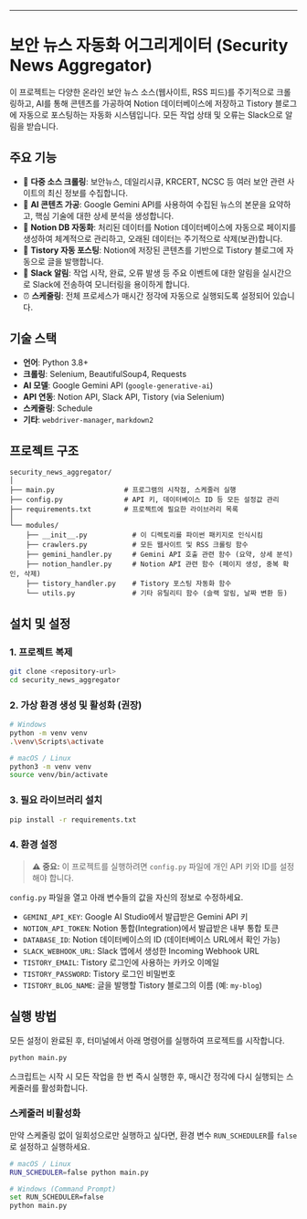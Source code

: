 -----

# 보안 뉴스 자동화 어그리게이터 (Security News Aggregator)

이 프로젝트는 다양한 온라인 보안 뉴스 소스(웹사이트, RSS 피드)를 주기적으로 크롤링하고, AI를 통해 콘텐츠를 가공하여 Notion 데이터베이스에 저장하고 Tistory 블로그에 자동으로 포스팅하는 자동화 시스템입니다. 모든 작업 상태 및 오류는 Slack으로 알림을 받습니다.

## 주요 기능

  - 📰 **다중 소스 크롤링**: 보안뉴스, 데일리시큐, KRCERT, NCSC 등 여러 보안 관련 사이트의 최신 정보를 수집합니다.
  - 🤖 **AI 콘텐츠 가공**: Google Gemini API를 사용하여 수집된 뉴스의 본문을 요약하고, 핵심 기술에 대한 상세 분석을 생성합니다.
  - 📝 **Notion DB 자동화**: 처리된 데이터를 Notion 데이터베이스에 자동으로 페이지를 생성하여 체계적으로 관리하고, 오래된 데이터는 주기적으로 삭제(보관)합니다.
  - 🚀 **Tistory 자동 포스팅**: Notion에 저장된 콘텐츠를 기반으로 Tistory 블로그에 자동으로 글을 발행합니다.
  - 📢 **Slack 알림**: 작업 시작, 완료, 오류 발생 등 주요 이벤트에 대한 알림을 실시간으로 Slack에 전송하여 모니터링을 용이하게 합니다.
  - ⏰ **스케줄링**: 전체 프로세스가 매시간 정각에 자동으로 실행되도록 설정되어 있습니다.

## 기술 스택

  - **언어**: Python 3.8+
  - **크롤링**: Selenium, BeautifulSoup4, Requests
  - **AI 모델**: Google Gemini API (`google-generative-ai`)
  - **API 연동**: Notion API, Slack API, Tistory (via Selenium)
  - **스케줄링**: Schedule
  - **기타**: `webdriver-manager`, `markdown2`

## 프로젝트 구조

```
security_news_aggregator/
│
├── main.py                 # 프로그램의 시작점, 스케줄러 실행
├── config.py               # API 키, 데이터베이스 ID 등 모든 설정값 관리
├── requirements.txt        # 프로젝트에 필요한 라이브러리 목록
│
└── modules/
    ├── __init__.py           # 이 디렉토리를 파이썬 패키지로 인식시킴
    ├── crawlers.py           # 모든 웹사이트 및 RSS 크롤링 함수
    ├── gemini_handler.py     # Gemini API 호출 관련 함수 (요약, 상세 분석)
    ├── notion_handler.py     # Notion API 관련 함수 (페이지 생성, 중복 확인, 삭제)
    ├── tistory_handler.py    # Tistory 포스팅 자동화 함수
    └── utils.py              # 기타 유틸리티 함수 (슬랙 알림, 날짜 변환 등)
```

## 설치 및 설정

### 1\. 프로젝트 복제

```bash
git clone <repository-url>
cd security_news_aggregator
```

### 2\. 가상 환경 생성 및 활성화 (권장)

```bash
# Windows
python -m venv venv
.\venv\Scripts\activate

# macOS / Linux
python3 -m venv venv
source venv/bin/activate
```

### 3\. 필요 라이브러리 설치

```bash
pip install -r requirements.txt
```

### 4\. 환경 설정

> **⚠️ 중요:** 이 프로젝트를 실행하려면 `config.py` 파일에 개인 API 키와 ID를 설정해야 합니다.

`config.py` 파일을 열고 아래 변수들의 값을 자신의 정보로 수정하세요.

  - `GEMINI_API_KEY`: Google AI Studio에서 발급받은 Gemini API 키
  - `NOTION_API_TOKEN`: Notion 통합(Integration)에서 발급받은 내부 통합 토큰
  - `DATABASE_ID`: Notion 데이터베이스의 ID (데이터베이스 URL에서 확인 가능)
  - `SLACK_WEBHOOK_URL`: Slack 앱에서 생성한 Incoming Webhook URL
  - `TISTORY_EMAIL`: Tistory 로그인에 사용하는 카카오 이메일
  - `TISTORY_PASSWORD`: Tistory 로그인 비밀번호
  - `TISTORY_BLOG_NAME`: 글을 발행할 Tistory 블로그의 이름 (예: `my-blog`)

## 실행 방법

모든 설정이 완료된 후, 터미널에서 아래 명령어를 실행하여 프로젝트를 시작합니다.

```bash
python main.py
```

스크립트는 시작 시 모든 작업을 한 번 즉시 실행한 후, 매시간 정각에 다시 실행되는 스케줄러를 활성화합니다.

### 스케줄러 비활성화

만약 스케줄링 없이 일회성으로만 실행하고 싶다면, 환경 변수 `RUN_SCHEDULER`를 `false`로 설정하고 실행하세요.

```bash
# macOS / Linux
RUN_SCHEDULER=false python main.py

# Windows (Command Prompt)
set RUN_SCHEDULER=false
python main.py
```

